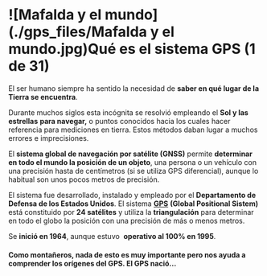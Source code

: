 # ![Mafalda y el mundo](./gps_files/Mafalda y el mundo.jpg)Qué es el sistema GPS (1 de 31)

El ser humano siempre ha sentido la necesidad de **saber en qué lugar de la Tierra se encuentra**.

Durante muchos siglos esta incógnita se resolvió empleando el **Sol y las estrellas** **para navegar,** o puntos conocidos hacia los cuales hacer referencia para mediciones en tierra. Estos métodos daban lugar a muchos errores e imprecisiones.

El **sistema global de navegación por satélite (GNSS)** permite **determinar en todo el mundo la posición de un objeto**, una persona o un vehículo con una precisión hasta de centímetros (si se utiliza GPS diferencial), aunque lo habitual son unos pocos metros de precisión.

El sistema fue desarrollado, instalado y empleado por el **Departamento de Defensa de los Estados Unidos**. El sistema [**GPS**](https://es.wikipedia.org/wiki/Sistema_de_posicionamiento_global "GPS en Wikipedia") **(Global Positional Sistem)** está constituido por **24 satélites** y utiliza la **triangulación** para determinar en todo el globo la posición con una precisión de más o menos metros.

Se **inició en 1964**, aunque estuvo  **operativo al 100% en 1995**.

#### Como montañeros, nada de esto es muy importante pero nos ayuda a comprender los orígenes del GPS. El GPS nació...